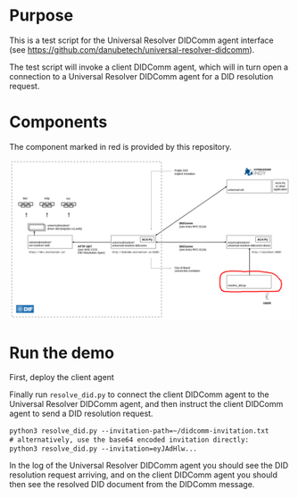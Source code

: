 # Purpose

This is a test script for the Universal Resolver DIDComm agent interface (see https://github.com/danubetech/universal-resolver-didcomm).

The test script will invoke a client DIDComm agent, which will in turn open a connection to a Universal Resolver DIDComm agent for a DID resolution request.

# Components

The component marked in red is provided by this repository.

![architecture-test-script](https://raw.githubusercontent.com/danubetech/universal-resolver-didcomm-demo/main/diagrams/architecture-test-script.png)

# Run the demo

First, deploy the client agent 

Finally run `resolve_did.py` to connect the client DIDComm agent to the Universal Resolver DIDComm agent, and then instruct the client DIDComm agent to send a DID resolution request.

```
python3 resolve_did.py --invitation-path=~/didcomm-invitation.txt
# alternatively, use the base64 encoded invitation directly:
python3 resolve_did.py --invitation=eyJAdHlw...
```

In the log of the Universal Resolver DIDComm agent you should see the DID resolution request arriving,
and on the client DIDComm agent you should then see the resolved DID document from the DIDComm
message.

